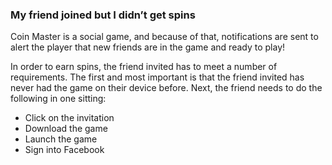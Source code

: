### My friend joined but I didn’t get spins  
Coin Master is a social game, and because of that, notifications are sent to alert the player that new friends are in the game and ready to play!
 
 In order to earn spins, the friend invited has to meet a number of requirements. The first and most important is that the friend invited has never had the game on their device before. Next, the friend needs to do the following in one sitting:
 - Click on the invitation 
 - Download the game
 - Launch the game
 - Sign into Facebook
 


